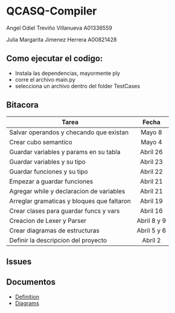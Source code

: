 # QCASQ-Compiler

Angel Odiel Treviño Villanueva A01336559

Julia Margarita Jimenez Herrera A00821428

## Como ejecutar el codigo:
 - Instala las dependencias, mayormente ply
 - corre el archivo main.py
 - selecciona un archivo dentro del folder TestCases

## Bitacora
| Tarea                                      |   Fecha     |
|------------------------------------------- |:-----------:|
| Salvar operandos y checando que existan    | Mayo 8      |
| Crear cubo semantico                       | Mayo 4      |
| Guardar variables y params en su tabla     | Abril 26    |
| Guardar variables y su tipo                | Abril 23    |
| Guardar funciones y su tipo                | Abril 22    |
| Empezar a guardar funciones                | Abril 21    |
| Agregar while y declaracion de variables   | Abril 21    |
| Arreglar gramaticas y bloques que faltaron | Abril 19    |
| Crear clases para guardar funcs y vars     | Abril 16    |
| Creacion de Lexer y Parser                 | Abril 8 y 9 |
| Crear diagramas de estructuras             | Abril 5 y 6 |
| Definir la descripcion del proyecto        | Abril 2     |

## Issues

## Documentos
- [Definition](https://www.notion.so/Descripci-n-del-proyecto-c1dfad14ee7949d486b7adef5adeff98)
- [Diagrams](https://lucid.app/lucidchart/invitations/accept/ceed37c7-75ad-4741-bd13-869e665169f7?viewport_loc=-11%2C-11%2C2219%2C1108%2C0_0)
